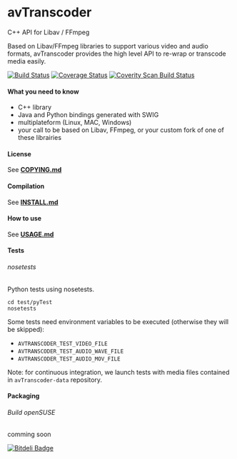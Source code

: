 # avTranscoder

C++ API for Libav / FFmpeg

Based on Libav/FFmpeg libraries to support various video and audio formats, avTranscoder provides the high level API to re-wrap or transcode media easily.

[![Build Status](https://travis-ci.org/avTranscoder/avTranscoder.svg?branch=master)](https://travis-ci.org/avTranscoder/avTranscoder)
[![Coverage Status](https://coveralls.io/repos/avTranscoder/avTranscoder/badge.svg)](https://coveralls.io/r/avTranscoder/avTranscoder)
<a href="https://scan.coverity.com/projects/2626"><img alt="Coverity Scan Build Status" src="https://scan.coverity.com/projects/2626/badge.svg"/></a>

#### What you need to know
* C++ library
* Java and Python bindings generated with SWIG
* multiplateform (Linux, MAC, Windows)
* your call to be based on Libav, FFmpeg, or your custom fork of one of these librairies

#### License
See [**COPYING.md**](COPYING.md)

#### Compilation
See [**INSTALL.md**](INSTALL.md)

#### How to use
See [**USAGE.md**](USAGE.md)

#### Tests

###### nosetests
Python tests using nosetests.
```
cd test/pyTest
nosetests
```

Some tests need environment variables to be executed (otherwise they will be skipped):
* ```AVTRANSCODER_TEST_VIDEO_FILE```
* ```AVTRANSCODER_TEST_AUDIO_WAVE_FILE```
* ```AVTRANSCODER_TEST_AUDIO_MOV_FILE```

Note: for continuous integration, we launch tests with media files contained in ```avTranscoder-data``` repository.


#### Packaging

###### Build openSUSE  
comming soon



[![Bitdeli Badge](https://d2weczhvl823v0.cloudfront.net/avTranscoder/avtranscoder/trend.png)](https://bitdeli.com/free "Bitdeli Badge")

